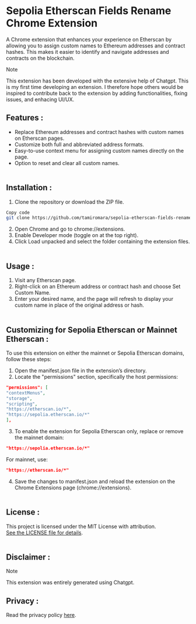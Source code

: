 # Sepolia Etherscan Fields Rename Chrome Extension

A Chrome extension that enhances your experience on Etherscan by allowing you to assign custom names to Ethereum addresses and contract hashes. This makes it easier to identify and navigate addresses and contracts on the blockchain.

> [!NOTE]
> This extension has been developed with the extensive help of Chatgpt. This is my first time developing an extension. I therefore hope others would be inspired to contribute back to the extension by adding functionalities, fixing issues, and enhacing UI/UX.

## Features :

- Replace Ethereum addresses and contract hashes with custom names on Etherscan pages.
- Customize both full and abbreviated address formats.
- Easy-to-use context menu for assigning custom names directly on the page.
- Option to reset and clear all custom names.
  <br><br>

## Installation :

1. Clone the repository or download the ZIP file.

```bash
Copy code
git clone https://github.com/tamiromara/sepolia-etherscan-fields-rename.git
```

2. Open Chrome and go to chrome://extensions.
3. Enable Developer mode (toggle on at the top right).
4. Click Load unpacked and select the folder containing the extension files.
   <br><br>

## Usage :

1. Visit any Etherscan page.
2. Right-click on an Ethereum address or contract hash and choose Set Custom Name.
3. Enter your desired name, and the page will refresh to display your custom name in place of the original address or hash.
   <br><br>

## Customizing for Sepolia Etherscan or Mainnet Etherscan :

To use this extension on either the mainnet or Sepolia Etherscan domains, follow these steps:

1. Open the manifest.json file in the extension’s directory.
2. Locate the "permissions" section, specifically the host permissions:

```json
"permissions": [
"contextMenus",
"storage",
"scripting",
"https://etherscan.io/*",
"https://sepolia.etherscan.io/*"
],
```

3. To enable the extension for Sepolia Etherscan only, replace or remove the mainnet domain:

```json
"https://sepolia.etherscan.io/*"
```

For mainnet, use:

```json
"https://etherscan.io/*"
```

4. Save the changes to manifest.json and reload the extension on the Chrome Extensions page (chrome://extensions).
   <br><br>

## License :

This project is licensed under the MIT License with attribution. <br>[See the LICENSE file for details](LICENSE).
<br><br>

## Disclaimer :

> [!NOTE]
> This extension was entirely generated using Chatgpt.

## Privacy :

Read the privacy policy [here](privacy-policy.md).
